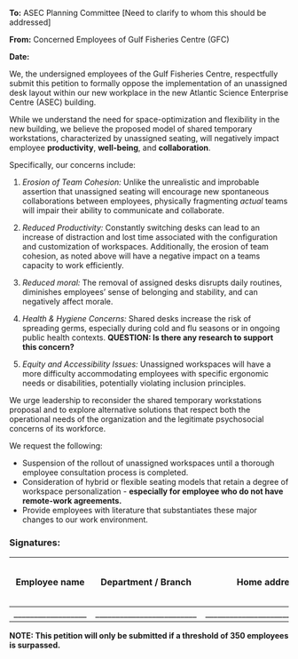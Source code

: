 
**To:** ASEC Planning Committee [Need to clarify to whom this should be addressed]

**From:** Concerned Employees of Gulf Fisheries Centre (GFC)

**Date:** 


We, the undersigned employees of the Gulf Fisheries Centre, respectfully submit this petition to 
formally oppose the implementation of an unassigned desk layout within our new workplace in the
new Atlantic Science Enterprise Centre (ASEC) building.

While we understand the need for space-optimization and flexibility in the new building, 
we believe the proposed model of shared temporary workstations, characterized by unassigned seating, 
will negatively impact employee **productivity**, **well-being**, and **collaboration**. 

Specifically, our concerns include:


1. _Erosion of Team Cohesion:_ 
Unlike the unrealistic and improbable assertion that unassigned seating will 
encourage new spontaneous collaborations between employees, physically fragmenting _actual_ teams
will impair their ability to communicate and collaborate.


2. _Reduced Productivity:_ 
Constantly switching desks can lead to an increase of distraction and lost time associated with the configuration and customization of workspaces. 
Additionally, the erosion of team cohesion, as noted above will have a negative impact on a teams capacity to work efficiently.     


3. _Reduced moral:_ 
The removal of assigned desks disrupts daily routines, diminishes employees’ sense of belonging and stability, 
and can negatively affect morale. 


4. _Health & Hygiene Concerns:_ 
Shared desks increase the risk of spreading germs, 
especially during cold and flu seasons or in ongoing public health contexts. **QUESTION: Is there any research to support this concern?**


5. _Equity and Accessibility Issues:_ 
Unassigned workspaces will have a more difficulty accommodating employees with specific ergonomic needs or disabilities, 
potentially violating inclusion principles.


We urge leadership to reconsider the shared temporary workstations proposal and to explore alternative solutions that respect
both the operational needs of the organization and the legitimate psychosocial concerns of its workforce.


We request the following:
- Suspension of the rollout of unassigned workspaces until a thorough employee consultation process is completed.
- Consideration of hybrid or flexible seating models that retain a degree of workspace personalization - **especially for employee who do not have remote-work agreements.**
- Provide employees with literature that substantiates these major changes to our work environment.  


### Signatures:

| Employee name      | Department / Branch       | Home address                    | Employee Signature     | Date (YYYY-MM-DD) | 
|--------------------|---------------------------|---------------------------------|------------------------|-------------------|
| __________________ | _________________________ | _______________________________ | ______________________ |                   |



**NOTE: This petition will only be submitted if a threshold of 350 employees is surpassed.**  